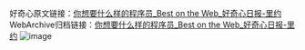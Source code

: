 好奇心原文链接：[你想要什么样的程序员_Best on the Web_好奇心日报-里约](https://www.qdaily.com/articles/3875.html)
WebArchive归档链接：[你想要什么样的程序员_Best on the Web_好奇心日报-里约](http://web.archive.org/web/20190623153203/https://www.qdaily.com/articles/3875.html)
![image](http://ww3.sinaimg.cn/large/007d5XDply1g3vdhyyol6j30u0265haw)